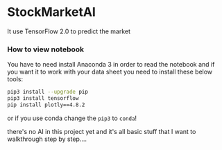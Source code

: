 # StockMarketAI
It use TensorFlow 2.0 to predict the market


### How to view notebook
You have to need install Anaconda 3 in order to read the notebook and if you want it to work with your data sheet you need to install these below tools:
```bash
pip3 install --upgrade pip
pip3 install tensorflow
pip install plotly==4.8.2
```
or if you use conda change the `pip3` to `conda`!

there's no AI in this project yet and it's all basic stuff that I want to walkthrough step by step....
